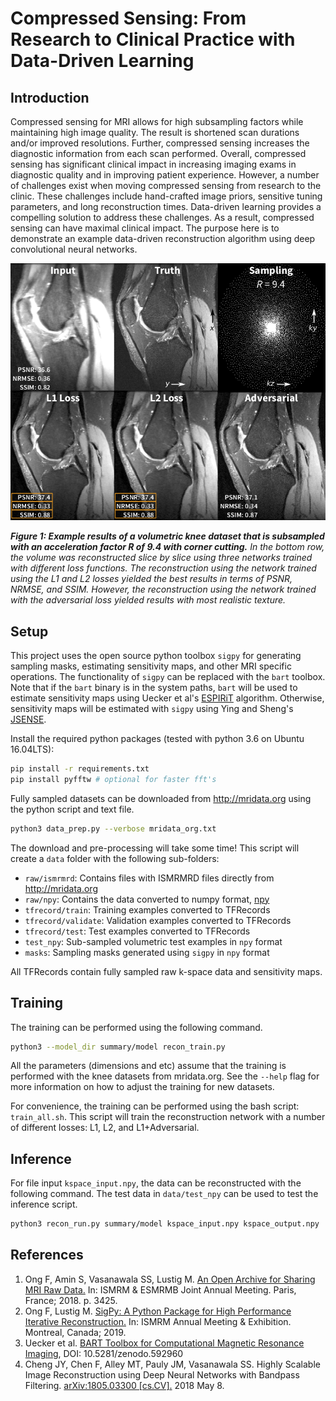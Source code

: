# Compressed Sensing: From Research to Clinical Practice with Data-Driven Learning

## Introduction

Compressed sensing for MRI allows for high subsampling factors while maintaining high image quality. The result is shortened scan durations and/or improved resolutions. Further, compressed sensing increases the diagnostic information from each scan performed. Overall, compressed sensing has significant clinical impact in increasing imaging exams in diagnostic quality and in improving patient experience. However, a number of challenges exist when moving compressed sensing from research to the clinic. These challenges include hand-crafted image priors, sensitive tuning parameters, and long reconstruction times. Data-driven learning provides a compelling solution to address these challenges. As a result, compressed sensing can have maximal clinical impact. The purpose here is to demonstrate an example data-driven reconstruction algorithm using deep convolutional neural networks.

![Image of Example Results](images/demo-results.png)

**_Figure 1: Example results of a volumetric knee dataset that is subsampled with an acceleration factor R of 9.4 with corner cutting._** *In the bottom row, the volume was reconstructed slice by slice using three networks trained with different loss functions. The reconstruction using the network trained using the L1 and L2 losses yielded the best results in terms of PSNR, NRMSE, and SSIM. However, the reconstruction using the network trained with the adversarial loss yielded results with most realistic texture.*

## Setup

This project uses the open source python toolbox `sigpy` for generating sampling masks, estimating sensitivity maps, and other MRI specific operations. The functionality of `sigpy` can be replaced with the `bart` toolbox. Note that if the `bart` binary is in the system paths, `bart` will be used to estimate sensitivity maps using Uecker et al's [ESPIRiT](https://www.ncbi.nlm.nih.gov/pubmed/23649942) algorithm. Otherwise, sensitivity maps will be estimated with `sigpy` using Ying and Sheng's [JSENSE](https://www.ncbi.nlm.nih.gov/pubmed/17534910).

Install the required python packages (tested with python 3.6 on Ubuntu 16.04LTS):

```bash
pip install -r requirements.txt
pip install pyfftw # optional for faster fft's
```

Fully sampled datasets can be downloaded from <http://mridata.org> using the python script and text file.

```bash
python3 data_prep.py --verbose mridata_org.txt
```

The download and pre-processing will take some time! This script will create a `data` folder with the following sub-folders:

* `raw/ismrmrd`: Contains files with ISMRMRD files directly from <http://mridata.org>
* `raw/npy`: Contains the data converted to numpy format, [npy](https://www.numpy.org/devdocs/reference/generated/numpy.lib.format.html)
* `tfrecord/train`: Training examples converted to TFRecords
* `tfrecord/validate`: Validation examples converted to TFRecords
* `tfrecord/test`: Test examples converted to TFRecords
* `test_npy`: Sub-sampled volumetric test examples in `npy` format
* `masks`: Sampling masks generated using `sigpy` in `npy` format

All TFRecords contain fully sampled raw k-space data and sensitivity maps.

## Training

The training can be performed using the following command.

```bash
python3 --model_dir summary/model recon_train.py
```

All the parameters (dimensions and etc) assume that the training is performed with the knee datasets from mridata.org. See the `--help` flag for more information on how to adjust the training for new datasets.

For convenience, the training can be performed using the bash script: `train_all.sh`. This script will train the reconstruction network with a number of different losses: L1, L2, and L1+Adversarial.

## Inference

For file input `kspace_input.npy`, the data can be reconstructed with the following command. The test data in `data/test_npy` can be used to test the inference script.

```bash
python3 recon_run.py summary/model kspace_input.npy kspace_output.npy
```

## References

1. Ong F, Amin S, Vasanawala SS, Lustig M. [An Open Archive for Sharing MRI Raw Data.](http://mridata.org/) In: ISMRM & ESMRMB Joint Annual Meeting. Paris, France; 2018. p. 3425.
1. Ong F, Lustig M. [SigPy: A Python Package for High Performance Iterative Reconstruction.](https://github.com/mikgroup/sigpy) In: ISMRM Annual Meeting & Exhibition. Montreal, Canada; 2019.
1. Uecker et al. [BART Toolbox for Computational Magnetic Resonance Imaging](https://github.com/mrirecon/bart), DOI: 10.5281/zenodo.592960
1. Cheng JY, Chen F, Alley MT, Pauly JM, Vasanawala SS. Highly Scalable Image Reconstruction using Deep Neural Networks with Bandpass Filtering. [arXiv:1805.03300 [cs.CV].](https://arxiv.org/abs/1805.03300) 2018 May 8.
